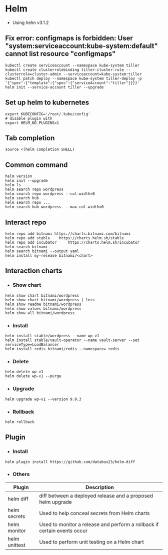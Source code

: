# Helm
- Using helm v3.1.2

## Fix error: configmaps is forbidden: User "system:serviceaccount:kube-system:default" cannot list resource "configmaps"
```text
kubectl create serviceaccount --namespace kube-system tiller
kubectl create clusterrolebinding tiller-cluster-rule --clusterrole=cluster-admin --serviceaccount=kube-system:tiller
kubectl patch deploy --namespace kube-system tiller-deploy -p '{"spec":{"template":{"spec":{"serviceAccount":"tiller"}}}}'      
helm init --service-account tiller --upgrade
```

## Set up helm to kubernetes
```text
export KUBECONFIG='/root/.kube/config'
# disable plugin with
export HELM_NO_PLUGINS=1
```
## Tab completion
```text
source <(helm completion SHELL)
```
## Common command
```text
helm version
helm init --upgrade
helm ls
helm search repo wordpress
helm search repo wordpress --col-width=0
helm search hub ...
helm search repo ...
helm search hub wordpress  --max-col-width=0
```
## Interact repo
```text
helm repo add bitnami https://charts.bitnami.com/bitnami
helm repo add stable 	https://charts.helm.sh/stable
helm repo add incubator 	https://charts.helm.sh/incubator
helm search bitnami
helm search bitnami --output yaml
helm install my-release bitnami/<chart>
```

## Interaction charts
* ### Show chart
```text
helm show chart bitnami/wordpress
helm show chart bitnami/wordpress | less
helm show readme bitnami/wordpress
helm show values bitnami/wordpress
helm show all bitnami/wordpress
```
* ### Install
```text
helm install stable/wordpress --name wp-v1
helm install stable/vault-operator --name vault-server --set serviceType=LoadBalancer
helm install redis bitnami/redis --namespace= redis
```
* ### Delete
```text
helm delete wp-v1
helm delete wp-v1 --purge
```
* ### Upgrade
```text
helm upgrade wp-v1 --version 9.0.3
```
* ### Rollback
```text
helm rollback 
```

## Plugin
* ### Install
```text
helm plugin install https://github.com/databus23/helm-diff
```
* ### Others
| Plugin | Description |
| -- | -- |
| helm diff | diff between a deployed release and a proposed helm upgrade |
| helm secrets | Used to help conceal secrets from Helm charts |
| helm monitor | Used to monitor a release and perform a rollback if certain events occur |
| helm unittest | Used to perform unit testing on a Helm chart |
